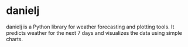 # danielj

danielj is a Python library for weather forecasting and plotting tools. It predicts weather for the next 7 days and visualizes the data using simple charts.
